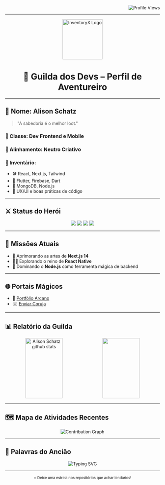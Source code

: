 <div align="right">
  <img src="https://komarev.com/ghpvc/?username=alisonschatz&color=6FA4FC&style=flat-square&label=Profile+Visits" alt="Profile Views" />
</div>

---

<div align="center">
  <img src="https://i.ibb.co/G410JcFH/Chat-GPT-Image-12-de-jun-de-2025-15-32-45.png" width="130px" alt="InventoryX Logo" />
</div>


<h1 align="center">🏰 Guilda dos Devs – Perfil de Aventureiro</h1>

---

## 🧙 Nome: Alison Schatz

> "A sabedoria é o melhor loot."

### 🧾 Classe: Dev Frontend e Mobile
### 🧭 Alinhamento: Neutro Criativo
### 🎒 Inventário:
- 🛠️ React, Next.js, Tailwind
- 📱 Flutter, Firebase, Dart
- 💾 MongoDB, Node.js
- 🧠 UX/UI e boas práticas de código

---

## ⚔️ Status do Herói

<div align="center">
  <img src="https://img.shields.io/badge/❤️%20HP-95%2F100-critical?style=flat-square&color=E63946" />
  <img src="https://img.shields.io/badge/💙%20Mana-80%2F100-blue?style=flat-square&color=457B9D" />
  <img src="https://img.shields.io/badge/⭐%20XP-1400%2F2000-yellow?style=flat-square&color=F1C40F" />
  <img src="https://img.shields.io/badge/%F0%9F%91%AA%20Level-27-important?style=flat-square&color=9B59B6" />
</div>

---

## 📜 Missões Atuais
- 🧪 Aprimorando as artes de **Next.js 14**
- 🧙‍♂️ Explorando o reino de **React Native**
- 🔧 Dominando o **Node.js** como ferramenta mágica de backend

---

## 🌐 Portais Mágicos

- 🔮 [Portfólio Arcano](https://as-dev-portfolio.vercel.app)
- ✉️ [Enviar Coruja](mailto:alisonschatz1@gmail.com)

---

## 📊 Relatório da Guilda

<div align="center">
  <img width="49%" height="195px" src="https://github-readme-stats.vercel.app/api?username=alisonschatz&show_icons=true&count_private=true&hide_border=true&title_color=6FA4FC&icon_color=6FA4FC&text_color=c9d1d9&bg_color=0d1117&border_radius=10" alt="Alison Schatz github stats" /> 
  <img width="49%" height="195px" src="https://github-readme-stats.vercel.app/api/top-langs/?username=alisonschatz&layout=compact&hide_border=true&title_color=6FA4FC&text_color=c9d1d9&bg_color=0d1117&border_radius=10" />
</div>

---

## 🗺️ Mapa de Atividades Recentes

<div align="center">
  <img src="https://github-readme-activity-graph.vercel.app/graph?username=alisonschatz&theme=react-dark&hide_border=true&area=true&custom_title=Contribution%20Graph" alt="Contribution Graph" />
</div>

---

## 💬 Palavras do Ancião

<div align="center">
  <img src="https://readme-typing-svg.herokuapp.com?font=Fira+Code&size=18&pause=1000&color=6FA4FC&center=true&vCenter=true&width=600&lines=Bem-vindo+à+minha+Guilda!+%F0%9F%91%9B;Vamos+codar+e+upar+juntos+!+%F0%9F%9A%80;Subindo+de+n%C3%ADvel+todo+dia!+%F0%9F%8E%93" alt="Typing SVG" />
</div>

---

<div align="center">
  <sub>⭐ Deixe uma estrela nos repositórios que achar lendários!</sub>
</div>
